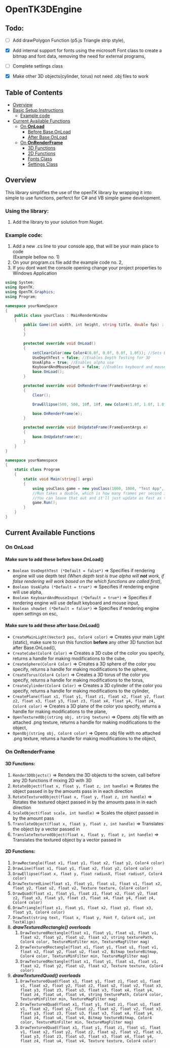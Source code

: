 # OpenTK3DEngine

## Todo:

- [ ] Add drawPolygon Function (p5.js Triangle strip style),

- [x] Add internal support for fonts using the microsoft Font class to create a bitmap and font data, removing the need for external programs,

- [ ] Complete settings class

- [x] Make other 3D objects(cylinder, torus) not need .obj files to work

## Table of Contents

- [Overview](#overview)
- [Basic Setup Instructions](#using-the-library)
  - [Example code](#example-code)
- [Current Available Functions](#current-available-functions)
  - [On **OnLoad**](#on-onload)
    - [Before Base.OnLoad](#make-sure-to-add-these-before-baseonload)
    - [After Base.OnLoad](#make-sure-to-add-these-after-baseonload)
  - [On **OnRenderFrame**](#on-onrenderframe)
    - [3D Functions](#3d-functions)
    - [2D Functions](#2d-functions)
    - [Fonts Class](#font-class)
    - [Settings Class](#settings-class)

## Overview

This library simplifies the use of the openTK library by wrapping it into simple to use functions, perferct for C# and VB simple game development. 

### Using the library:

1. Add the library to your solution from Nuget.

### Example code:

1. Add a new .cs line to your console app, that will be your main place to code <br>(Example bellow no. 1)
2. On your program.cs file add the example code no. 2,
3. If you dont want the console opening change your project properties to Windows Application

```c#
using System;
using OpenTK;
using OpenTK.Graphics;
using Program;

namespace yourNameSpace
{
    public class yourClass : MainRenderWindow
    {
        public Game(int width, int height, string title, double fps) : base(width, height, title, fps)
        {
        }

        protected override void OnLoad()
        {
            setClearColor(new Color4(0.0f, 0.0f, 0.0f, 1.0f)); //Sets Background Color
            UseDepthTest = false; //Enables Depth Testing for 3D
            UseAlpha = true; //Enables alpha use
            KeyboardAndMouseInput = false; //Enables keyboard and mouse input for 3D movement
            base.OnLoad();
        }

        protected override void OnRenderFrame(FrameEventArgs e)
        {
            Clear();

            DrawEllipse(500, 500, 10f, 10f, new Color4(1.0f, 1.0f, 1.0f, 1.0f)); //Draws a circle

            base.OnRenderFrame(e);
        }

        protected override void OnUpdateFrame(FrameEventArgs e)
        {
            base.OnUpdateFrame(e);
        }
    }
}
```

```c#
namespace yourNamespace
{
    static class Program
    {
        static void Main(string[] args)
        {
            using youClass game = new youClass(1000, 1000, "Test App", 60.0);
            //Run takes a double, which is how many frames per second it should strive to reach.
            //You can leave that out and it'll just update as fast as the hardware will allow it.
            game.Run();
        }
    }
}
```

## Current Available Functions

### On OnLoad

#### Make sure to add these **before** base.OnLoad()

- `Boolean UseDepthTest (*Default = false*)` => Specifies if rendering engine will use depth test *(When depth test is true alpha will **not** work, if false rendering will work based on the which functions are called first)*,
- `Boolean UseAlpha (*Default = true*)` => Specifies if rendering engine will use alpha,
- `Boolean KeyboardAndMouseInput (*Default = true*)` => Specifies if rendering engine will use default keyboard and mouse input,
- `Boolean showSet (*Default = false*)` => Specifies if rendering engine open settings on esc,

#### Make sure to add these **after** base.OnLoad()

- `CreateMainLight(Vector3 pos, Color4 color)` => Creates your main Light (static), make sure to run this function __before__ any other 3D function but after Base.OnLoad(),
- `CreateCube(Color4 Color)` => Creates a 3D cube of the color you specify, returns a handle for making modifications to the cube,
- `CreateSphere(Color4 Color)` => Creates a 3D sphere of the color you specify, returns a handle for making modifications to the sphere,
- `CreateTorus(Color4 Color)` => Creates a 3D torus of the color you specify, returns a handle for making modifications to the torus,
- `CreateCylinder(Color4 Color)` => Creates a 3D cylinder of the color you specify, returns a handle for making modifications to the cylinder,
- `CreatePlane(float x1, float y1, float z1, float x2, float y2, float z2, float x3, float y3, float z3, float x4, float y4, float z4, Color4 color)` => Creates a 3D plane of the color you specify, returns a handle for making modifications to the plane,
- `OpenTexturedObj(string obj, string texture)` => Opens .obj file with an attached .png texture, returns a handle for making modifications to the object,
- `OpenObj(string obj, Color4 color)` => Opens .obj file with no attached .png texture, returns a handle for making modifications to the object,

### On **OnRenderFrame**

#### 3D Functions:

1. `Render3DObjects()` => Renders the 3D objects to the screen, call before any 2D functions if mixing 2D with 3D
1. `RotateObject(float x, float y, float z, int handle)` => Rotates the object passed in by the amounts pass in in each direction
1. `RotateTexturedObject(float x, float y, float z, int handle)` => Rotates the textured object passed in by the amounts pass in in each direction
1. `ScaleObject(float scale, int handle)` => Scales the object passed in by the amount pass
1. `TranslateObject(float x, float y, float z, int handle)` => Translates the object by a vector passed in
1. `TranslateTexturedObject(float x, float y, float z, int handle)` => Translates the textured object by a vector passed in

#### 2D Functions:

1. `DrawRectangle(float x1, float y1, float x2, float y2, Color4 color)`
1. `DrawLine(float x1, float y1, float x2, float y2, Color4 color)`
1. `DrawEllipse(float x, float y, float radiusX, float radiusY, Color4 color)`
1. `DrawTexturedLine(float x1, float y1, float u1, float v1, float x2, float y2, float u2, float v2, Texture texture, Color4 color)`
1. `DrawQuad(float x1, float y1, float z1, float x2, float y2, float z2, float x3, float y3, float z3, float x4, float y4, float z4, Color4 color)`
1. `DrawTriangle(float x1, float y1, float x2, float y2, float x3, float y3, Color4 color)`
1. `DrawText(string text, float x, float y, Font f, Color4 col, int TextAlign)`
1. ***drawTexturedRectangle() overloads***
    1. `DrawTexturedRectangle(float x1, float y1, float u1, float v1, float x2, float y2, float u2, float v2, string texturePath, Color4 color, TextureMinFilter min, TextureMagFilter mag)`
    1. `DrawTexturedRectangle(float x1, float y1, float u1, float v1, float x2, float y2, float u2, float v2, Bitmap textureBitmap, Color4 color, TextureMinFilter min, TextureMagFilter mag)`
    1. `DrawTexturedRectangle(float x1, float y1, float u1, float v1, float x2, float y2, float u2, float v2, Texture texture, Color4 color)`
1. ***drawTexturedQuad() overloads***
    1. `DrawTexturedQuad(float x1, float y1, float z1, float u1, float v1, float x2, float y2, float z2, float u2, float v2, float x3, float y3, float z3, float u3, float v3, float x4, float y4, float z4, float u4, float v4, string texturePath, Color4 color, TextureMinFilter min, TextureMagFilter mag)`
    1. `DrawTexturedQuad(float x1, float y1, float z1, float u1, float v1, float x2, float y2, float z2, float u2, float v2, float x3, float y3, float z3, float u3, float v3, float x4, float y4, float z4, float u4, float v4, Bitmap textureBitmap, Color4 color, TextureMinFilter min, TextureMagFilter mag)`
    1. `DrawTexturedQuad(float x1, float y1, float z1, float u1, float v1, float x2, float y2, float z2, float u2, float v2, float x3, float y3, float z3, float u3, float v3, float x4, float y4, float z4, float u4, float v4, Texture texture, Color4 color)`
